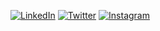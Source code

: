 [![LinkedIn](https://img.shields.io/badge/linkedin-%230077B5.svg?style=for-the-badge&logo=linkedin&logoColor=white)](https://www.linkedin.com/in/rodrigo-luis-fracaroli-862149128/)  [![Twitter](https://img.shields.io/badge/digofracaroli-%231DA1F2.svg?style=for-the-badge&logo=Twitter&logoColor=white)](https://twitter.com/digofracaroli)  [![Instagram](https://img.shields.io/badge/rodrigofracaroli-%23E4405F.svg?style=for-the-badge&logo=Instagram&logoColor=white)](https://www.instagram.com/rodrigofracaroli/)

